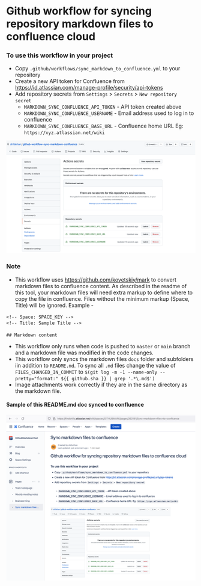 <!-- Space: GITHUBMARK -->
<!-- Title: Sync markdown files to confluence -->
<!-- Attachment: repository_secrets.png -->
<!-- Attachment: confluence_page_readme.png -->

# Github workflow for syncing repository markdown files to confluence cloud

### To use this workflow in your project

- Copy `.github/workflows/sync_markdown_to_confluence.yml` to your repository
- Create a new API token for Confluence from https://id.atlassian.com/manage-profile/security/api-tokens
- Add repository secrets from `Settings` > `Secrets` > `New repository secret`
  - `MARKDOWN_SYNC_CONFLUENCE_API_TOKEN` - API token created above 
  - `MARKDOWN_SYNC_CONFLUENCE_USERNAME` - Email address used to log in to confluence
  - `MARKDOWN_SYNC_CONFLUENCE_BASE_URL` - Confluence home URL Eg: `https://xyz.atlassian.net/wiki`

![Repository secrets](repository_secrets.png)

### Note

- This workflow uses https://github.com/kovetskiy/mark to convert markdown files to confluence content. As described in the readme of this tool, your markdown files will need extra markup to define where to copy the file in confluence. Files without the minimum markup (Space, Title) will be ignored. Example - 
```
<!-- Space: SPACE_KEY -->
<!-- Title: Sample Title -->

## Markdown content
```
- This workflow only runs when code is pushed to `master` or `main` branch and a markdown file was modified in the code changes.  
- This workflow only syncs the  markdown files `docs` folder and subfolders iin addition to `README.md`. To sync all `.md` files change the value of `FILES_CHANGED_IN_COMMIT` to `$(git log -m -1 --name-only --pretty="format:" ${{ github.sha }} | grep '.*\.md$')`
- Image attachments work correctly if they are in the same directory as the markdown file. 

#### Sample of this README.md doc synced to confluence
![Confluence Screenshot](confluence_page_readme.png)
